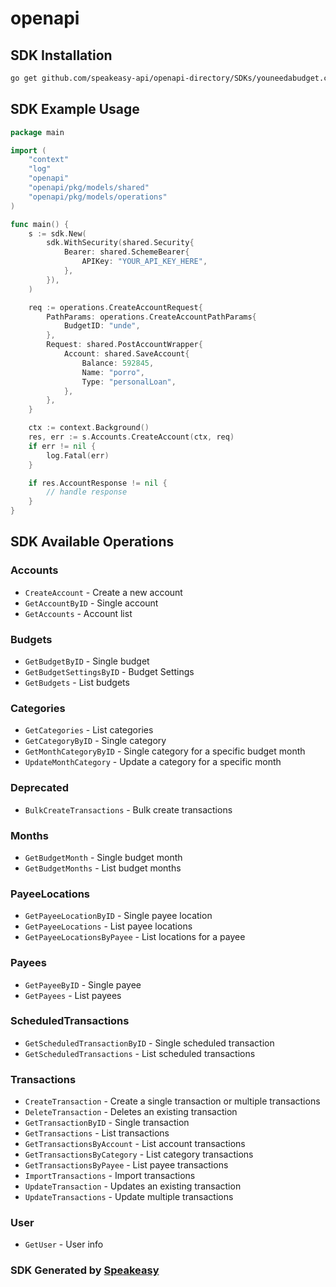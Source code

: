# openapi

<!-- Start SDK Installation -->
## SDK Installation

```bash
go get github.com/speakeasy-api/openapi-directory/SDKs/youneedabudget.com/1.0.0/go
```
<!-- End SDK Installation -->

## SDK Example Usage
<!-- Start SDK Example Usage -->
```go
package main

import (
    "context"
    "log"
    "openapi"
    "openapi/pkg/models/shared"
    "openapi/pkg/models/operations"
)

func main() {
    s := sdk.New(
        sdk.WithSecurity(shared.Security{
            Bearer: shared.SchemeBearer{
                APIKey: "YOUR_API_KEY_HERE",
            },
        }),
    )

    req := operations.CreateAccountRequest{
        PathParams: operations.CreateAccountPathParams{
            BudgetID: "unde",
        },
        Request: shared.PostAccountWrapper{
            Account: shared.SaveAccount{
                Balance: 592845,
                Name: "porro",
                Type: "personalLoan",
            },
        },
    }

    ctx := context.Background()
    res, err := s.Accounts.CreateAccount(ctx, req)
    if err != nil {
        log.Fatal(err)
    }

    if res.AccountResponse != nil {
        // handle response
    }
}
```
<!-- End SDK Example Usage -->

<!-- Start SDK Available Operations -->
## SDK Available Operations


### Accounts

* `CreateAccount` - Create a new account
* `GetAccountByID` - Single account
* `GetAccounts` - Account list

### Budgets

* `GetBudgetByID` - Single budget
* `GetBudgetSettingsByID` - Budget Settings
* `GetBudgets` - List budgets

### Categories

* `GetCategories` - List categories
* `GetCategoryByID` - Single category
* `GetMonthCategoryByID` - Single category for a specific budget month
* `UpdateMonthCategory` - Update a category for a specific month

### Deprecated

* `BulkCreateTransactions` - Bulk create transactions

### Months

* `GetBudgetMonth` - Single budget month
* `GetBudgetMonths` - List budget months

### PayeeLocations

* `GetPayeeLocationByID` - Single payee location
* `GetPayeeLocations` - List payee locations
* `GetPayeeLocationsByPayee` - List locations for a payee

### Payees

* `GetPayeeByID` - Single payee
* `GetPayees` - List payees

### ScheduledTransactions

* `GetScheduledTransactionByID` - Single scheduled transaction
* `GetScheduledTransactions` - List scheduled transactions

### Transactions

* `CreateTransaction` - Create a single transaction or multiple transactions
* `DeleteTransaction` - Deletes an existing transaction
* `GetTransactionByID` - Single transaction
* `GetTransactions` - List transactions
* `GetTransactionsByAccount` - List account transactions
* `GetTransactionsByCategory` - List category transactions
* `GetTransactionsByPayee` - List payee transactions
* `ImportTransactions` - Import transactions
* `UpdateTransaction` - Updates an existing transaction
* `UpdateTransactions` - Update multiple transactions

### User

* `GetUser` - User info
<!-- End SDK Available Operations -->

### SDK Generated by [Speakeasy](https://docs.speakeasyapi.dev/docs/using-speakeasy/client-sdks)
